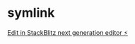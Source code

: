 # symlink

[Edit in StackBlitz next generation editor ⚡️](https://stackblitz.com/~/github.com/mxziino/symlink)
